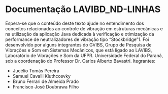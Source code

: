 # Documentação LAVIBD_ND-LINHAS
Espera-se que o conteúdo deste texto ajude no entendimento dos conceitos relacionados ao controle de vibração em estruturas 
mecânicas e na utilização da aplicação Java dedicada à verificação e otimização da performance de neutralizadores de vibração
tipo “Stockbridge”1. Foi desenvolvido por alguns integrantes do GVIBS, Grupo de Pesquisa de Vibrações e Som em Sistemas Mecânicos, 
que está ligado ao LAVIBS, Laboratório de Vibrações e Som da UFPR. Universidade Federal do Paraná, sob a coordenação do 
Professor Dr. Carlos Alberto Bavastri. Itegrantes:
<ul><li>Jucélio Tomás Pereira</li><li>Samuel Cavalli Kluthcosvky</li><li>Bruno Ferrari de Almeida Prado</li><li>Francisco José Doubrawa Filho</li>

